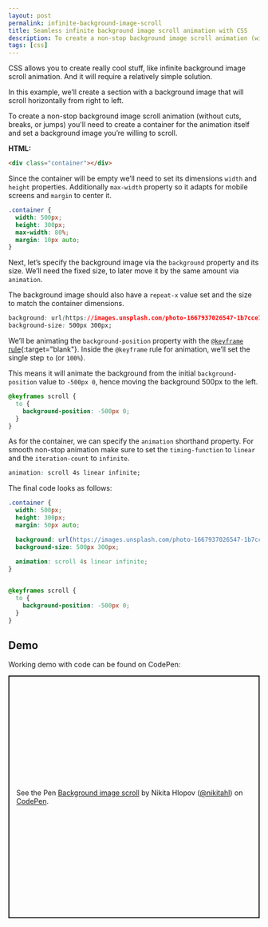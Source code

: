 ```yaml
---
layout: post
permalink: infinite-background-image-scroll
title: Seamless infinite background image scroll animation with CSS
description: To create a non-stop background image scroll animation (without cuts, breaks, or jumps) will require a quite simple solution. 
tags: [css]
---
```


CSS allows you to create really cool stuff, like infinite background image scroll animation. And it will require a relatively simple solution.

In this example, we’ll create a section with a background image that will scroll horizontally from right to left.

To create a non-stop background image scroll animation (without cuts, breaks, or jumps) you'll need to create a container for the animation itself and set a background image you’re willing to scroll.

**HTML:**

```html
<div class="container"></div>
```

Since the container will be empty we’ll need to set its dimensions `width` and `height` properties. Additionally `max-width` property so it adapts for mobile screens and `margin` to center it.

```css
.container {
  width: 500px;
  height: 300px;
  max-width: 80%;
  margin: 10px auto;
}
```

Next, let’s specify the background image via the `background` property and its size. We’ll need the fixed size, to later move it by the same amount via `animation`.

The background image should also have a `repeat-x` value set and the size to match the container dimensions.

```css
background: url(https://images.unsplash.com/photo-1667937026547-1b7cce7525b7?crop=entropy&cs=tinysrgb&fm=jpg&ixid=MnwzMjM4NDZ8MHwxfHJhbmRvbXx8fHx8fHx8fDE2Njk3NTIzNzE&ixlib=rb-4.0.3&q=80) repeat-x;
background-size: 500px 300px;
```

We’ll be animating the `background-position` property with the [`@keyframe` rule](https://developer.mozilla.org/en-US/docs/Web/CSS/@keyframes){:target="blank"}. Inside the `@keyframe` rule for animation, we’ll set the single step `to` (or `100%`).

This means it will animate the background from the initial `background-position` value to  `-500px 0`, hence moving the background 500px to the left.

```css
@keyframes scroll {
  to {
    background-position: -500px 0;
  }
}
```
As for the container, we can specify the `animation` shorthand property. For smooth non-stop animation make sure to set the `timing-function` to `linear` and the `iteration-count` to `infinite`.

```css
animation: scroll 4s linear infinite;
```

The final code looks as follows:

```css
.container {
  width: 500px;
  height: 300px;
  margin: 50px auto;

  background: url(https://images.unsplash.com/photo-1667937026547-1b7cce7525b7?crop=entropy&cs=tinysrgb&fm=jpg&ixid=MnwzMjM4NDZ8MHwxfHJhbmRvbXx8fHx8fHx8fDE2Njk3NTIzNzE&ixlib=rb-4.0.3&q=80) repeat-x;
  background-size: 500px 300px;
  
  animation: scroll 4s linear infinite;
}


@keyframes scroll {
  to {
    background-position: -500px 0;
  }
}
```

## Demo

Working demo with code can be found on CodePen:

<p class="codepen" data-height="485.27618408203125" data-default-tab="result" data-slug-hash="poKOJpa" data-user="nikitahl" style="height: 485.27618408203125px; box-sizing: border-box; display: flex; align-items: center; justify-content: center; border: 2px solid; margin: 1em 0; padding: 1em;">
  <span>See the Pen <a href="https://codepen.io/nikitahl/pen/poKOJpa">
  Background image scroll</a> by Nikita Hlopov (<a href="https://codepen.io/nikitahl">@nikitahl</a>)
  on <a href="https://codepen.io">CodePen</a>.</span>
</p>
<script async src="https://cpwebassets.codepen.io/assets/embed/ei.js"></script>

